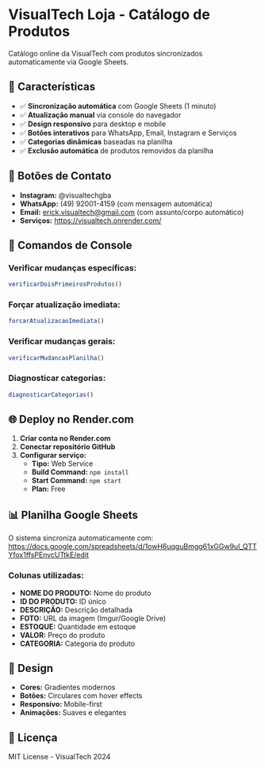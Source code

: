 # VisualTech Loja - Catálogo de Produtos

Catálogo online da VisualTech com produtos sincronizados automaticamente via Google Sheets.

## 🚀 Características

- ✅ **Sincronização automática** com Google Sheets (1 minuto)
- ✅ **Atualização manual** via console do navegador
- ✅ **Design responsivo** para desktop e mobile
- ✅ **Botões interativos** para WhatsApp, Email, Instagram e Serviços
- ✅ **Categorias dinâmicas** baseadas na planilha
- ✅ **Exclusão automática** de produtos removidos da planilha

## 📱 Botões de Contato

- **Instagram:** @visualtechgba
- **WhatsApp:** (49) 92001-4159 (com mensagem automática)
- **Email:** erick.visualtech@gmail.com (com assunto/corpo automático)
- **Serviços:** https://visualtech.onrender.com/

## 🔧 Comandos de Console

### Verificar mudanças específicas:
```javascript
verificarDoisPrimeirosProdutos()
```

### Forçar atualização imediata:
```javascript
forcarAtualizacaoImediata()
```

### Verificar mudanças gerais:
```javascript
verificarMudancasPlanilha()
```

### Diagnosticar categorias:
```javascript
diagnosticarCategorias()
```

## 🌐 Deploy no Render.com

1. **Criar conta no Render.com**
2. **Conectar repositório GitHub**
3. **Configurar serviço:**
   - **Tipo:** Web Service
   - **Build Command:** `npm install`
   - **Start Command:** `npm start`
   - **Plan:** Free

## 📊 Planilha Google Sheets

O sistema sincroniza automaticamente com:
https://docs.google.com/spreadsheets/d/1owH6uqguBmgg61xGGw9ul_QTTYfox1ffsPEnvcUTtkE/edit

### Colunas utilizadas:
- **NOME DO PRODUTO:** Nome do produto
- **ID DO PRODUTO:** ID único
- **DESCRIÇÃO:** Descrição detalhada
- **FOTO:** URL da imagem (Imgur/Google Drive)
- **ESTOQUE:** Quantidade em estoque
- **VALOR:** Preço do produto
- **CATEGORIA:** Categoria do produto

## 🎨 Design

- **Cores:** Gradientes modernos
- **Botões:** Circulares com hover effects
- **Responsivo:** Mobile-first
- **Animações:** Suaves e elegantes

## 📝 Licença

MIT License - VisualTech 2024